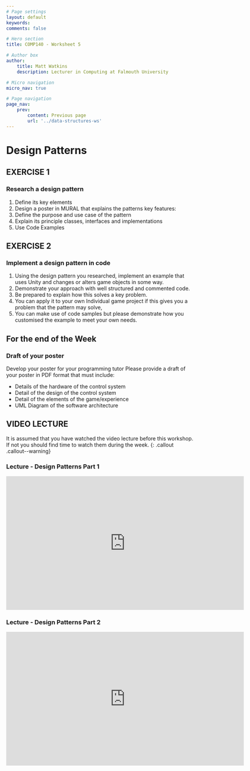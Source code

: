 ```yaml
---
# Page settings
layout: default
keywords:
comments: false

# Hero section
title: COMP140 - Worksheet 5

# Author box
author:
    title: Matt Watkins
    description: Lecturer in Computing at Falmouth University

# Micro navigation
micro_nav: true

# Page navigation
page_nav:
    prev:
        content: Previous page
        url: '../data-structures-ws'
---
```


# Design Patterns

## EXERCISE 1
### Research a design pattern

1. Define its key elements
2. Design a poster in MURAL that explains the patterns key features:
3. Define the purpose and use case of the pattern
4. Explain its principle classes, interfaces and implementations
5. Use Code Examples

## EXERCISE 2
### Implement a design pattern in code

1. Using the design pattern you researched, implement an example that uses Unity and changes or alters game objects in some way.
2. Demonstrate your approach with well structured and commented code.
3. Be prepared to explain how this solves a key problem.
4. You can apply it to your own Individual game project if this gives you a problem that the pattern may solve,
5. You can make use of code samples but please demonstrate how you customised the example to meet your own needs.

## For the end of the Week
### Draft of your poster
Develop your poster for your programming tutor
Please provide a draft of your poster in PDF format that must include:
- Details of the hardware of the control system
- Detail of the design of the control system
- Detail of the elements of the game/experience
- UML Diagram of the software architecture

## VIDEO LECTURE

It is assumed that you have watched the video lecture before this workshop. If not you should find time to watch them during the week.
{: .callout .callout--warning}

### Lecture - Design Patterns Part 1
<iframe width="640" height="360" src="https://web.microsoftstream.com/embed/video/4519bcbc-c02f-4153-84f3-1b7917fdc939?autoplay=false&showinfo=true" allowfullscreen style="border:none;"></iframe>

### Lecture - Design Patterns Part 2
<iframe width="640" height="360" src="https://web.microsoftstream.com/embed/video/404e9e03-5795-4635-8d69-088be751928d?autoplay=false&showinfo=true" allowfullscreen style="border:none;"></iframe>

